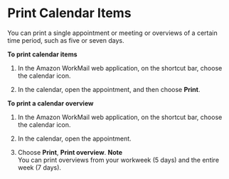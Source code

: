 # Print Calendar Items<a name="print_calendar_items"></a>

You can print a single appointment or meeting or overviews of a certain time period, such as five or seven days\.

**To print calendar items**

1. In the Amazon WorkMail web application, on the shortcut bar, choose the calendar icon\.

1. In the calendar, open the appointment, and then choose **Print**\.

**To print a calendar overview**

1. In the Amazon WorkMail web application, on the shortcut bar, choose the calendar icon\.

1. In the calendar, open the appointment\.

1. Choose **Print**, **Print overview**\.
**Note**  
You can print overviews from your workweek \(5 days\) and the entire week \(7 days\)\.